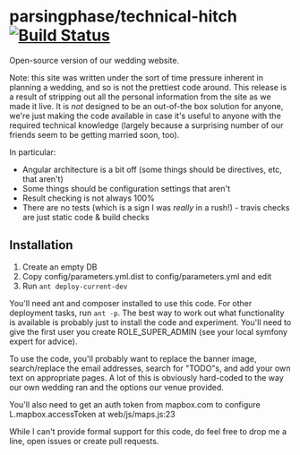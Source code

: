 parsingphase/technical-hitch [![Build Status](https://travis-ci.org/parsingphase/technical-hitch.svg?branch=master)](https://travis-ci.org/parsingphase/technical-hitch)
============================

Open-source version of our wedding website.

Note: this site was written under the sort of time pressure inherent in planning a wedding, and so is not the prettiest
code around. This release is a result of stripping out all the personal information from the site as we made it live. 
It is *not* designed to be an out-of-the box solution for anyone, we're just making the code available in case it's 
useful to anyone with the required technical knowledge (largely because a surprising number of our friends seem to be 
getting married soon, too).

In particular:

- Angular architecture is a bit off (some things should be directives, etc, that aren't)
- Some things should be configuration settings that aren't
- Result checking is not always 100%
- There are no tests (which is a sign I was *really* in a rush!) - travis checks are just static code & build checks

Installation
------------
1. Create an empty DB
2. Copy config/parameters.yml.dist to config/parameters.yml and edit
3. Run `ant deploy-current-dev`

You'll need ant and composer installed to use this code. For other deployment tasks, run `ant -p`. The best way to 
work out what functionality is available is probably just to install the code and experiment. You'll need to give the 
first user you create ROLE_SUPER_ADMIN (see your local symfony expert for advice).

To use the code, you'll probably want to replace the banner image, search/replace the email addresses, search for
"TODO"s, and add your own text on appropriate pages. A lot of this is obviously hard-coded to the way our own wedding 
ran and the options our venue provided.

You'll also need to get an auth token from mapbox.com to configure L.mapbox.accessToken at web/js/maps.js:23
 
While I can't provide formal support for this code, do feel free to drop me a line, open issues or create pull requests.

